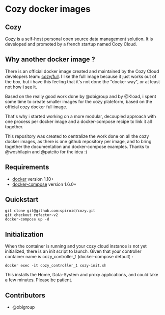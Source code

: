 # Cozy docker images

## Cozy

[Cozy](https://cozy.io) is a self-host personal open source data management solution. It is developed and promoted by a french startup named Cozy Cloud.

## Why another docker image ?

There is an official docker image created and maintained by the Cozy Cloud developers team: [cozy/full](https://hub.docker.com/r/cozy/full/). I like the full image because it just works out of the box, but i have this feeling that it's not done the "docker way", or at least not how i see it.

Based on the really good work done by @obigroup and by @Kload, i spent some time to create smaller images for the cozy plateform, based on the official cozy docker full image.

That's why i started working on a more modular, decoupled approach with one process per docker image and a docker-compose recipe to link it all together.

This repository was created to centralize the work done on all the cozy docker images, as there is one github repository per image, and to bring together the documentation and docker-compose examples. Thanks to @woshilapin and @patcito for the idea  :)

## Requirements

 * [docker](https://www.docker.com/) version 1.10+
 * [docker-compose](https://docker.github.io/compose/overview/) version 1.6.0+
 
## Quickstart

```
git clone git@github.com:spiroid/cozy.git
git checkout refactor-v2
docker-compose up -d
```

## Initialization

When the container is running and your cozy cloud instance is not yet initialized, there is an init script to launch.
Given that your controller container name is cozy_controller_1 (docker-compose default) :

```
docker exec -it cozy_controller_1 cozy-init.sh
```

This installs the Home, Data-System and proxy applications, and could take a few minutes. Please be patient.


## Contributors

 * @obigroup
